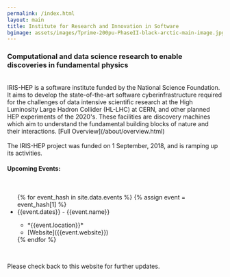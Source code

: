```yaml
---
permalink: /index.html
layout: main
title: Institute for Research and Innovation in Software
bgimage: assets/images/Tprime-200pu-PhaseII-black-arctic-main-image.jpg
---
```

<h3>Computational and data science research to enable discoveries in fundamental physics</h3>
<br>
IRIS-HEP is a software institute funded by the National Science Foundation. It aims to develop the state-of-the-art software cyberinfrastructure required for the challenges of data intensive scientific research at the High Luminosity Large Hadron Collider (HL-LHC) at CERN, and other planned HEP experiments of the 2020's. These facilities are discovery machines which aim to understand the fundamental building blocks of nature and their interactions. [Full Overview](/about/overview.html)
<br><br>
The IRIS-HEP project was funded on 1 September, 2018, and is ramping up its activities. 

<div class="container-fluid">
  <h4>Upcoming Events:</h4><br>
  <ul>
  {% for event_hash in site.data.events  %}
    {% assign event = event_hash[1] %}
    <li> {{event.dates}} - {{event.name}} </li>
    <ul>
        <li> *{{event.location}}* </li>
        <li> [Website]({{event.website}}) </li>
    </ul>
  {% endfor %}
  </ul>
  <br>
</div>


Please check back to this website for further updates.

